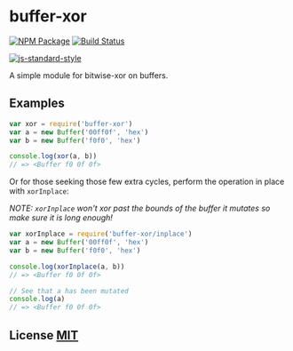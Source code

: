 # buffer-xor

[![NPM Package](https://img.shields.io/npm/v/buffer-xor.svg?style=flat-square)](https://www.npmjs.org/package/buffer-xor) [![Build Status](https://img.shields.io/travis/crypto-browserify/buffer-xor.svg?branch=master&style=flat-square)](https://travis-ci.org/crypto-browserify/buffer-xor)

[![js-standard-style](https://cdn.rawgit.com/feross/standard/master/badge.svg)](https://github.com/feross/standard)

A simple module for bitwise-xor on buffers.

## Examples

```javascript
var xor = require('buffer-xor')
var a = new Buffer('00ff0f', 'hex')
var b = new Buffer('f0f0', 'hex')

console.log(xor(a, b))
// => <Buffer f0 0f 0f>
```

Or for those seeking those few extra cycles, perform the operation in place with `xorInplace`:

_NOTE: `xorInplace` won't xor past the bounds of the buffer it mutates so make sure it is long enough!_

```javascript
var xorInplace = require('buffer-xor/inplace')
var a = new Buffer('00ff0f', 'hex')
var b = new Buffer('f0f0', 'hex')

console.log(xorInplace(a, b))
// => <Buffer f0 0f 0f>

// See that a has been mutated
console.log(a)
// => <Buffer f0 0f 0f>
```

## License [MIT](https://github.com/giulibar/Konect/tree/36adf0373135e1ba10f3740caa61d089557aa08e/node_modules/@ethereumjs/ethash/node_modules/buffer-xor/LICENSE/README.md)

